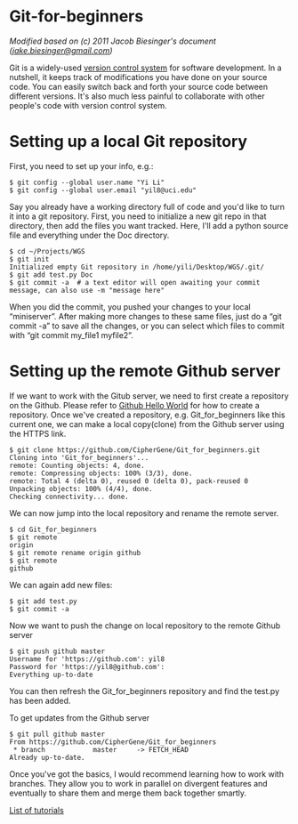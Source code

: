 # Git-for-beginners
*Modified based on (c) 2011 Jacob Biesinger's document (jake.biesinger@gmail.com)*

Git is a widely-used [version control system](https://en.wikipedia.org/wiki/Version_control) for software development. In a nutshell, it keeps track of modifications you have done on your source code. You can easily switch back and forth your source code between different versions. It's also much less painful to collaborate with other people's code with version control system.

Setting up a local Git repository
=================================
First, you need to set up your info, e.g.:
```
$ git config --global user.name "Yi Li"
$ git config --global user.email "yil8@uci.edu"
```
Say you already have a working directory full of code and you'd like to turn it into a git repository. First, you need to initialize a new git repo in that directory, then add the files you want tracked. Here, I'll add a python source file and everything under the Doc directory.
```
$ cd ~/Projects/WGS
$ git init
Initialized empty Git repository in /home/yili/Desktop/WGS/.git/
$ git add test.py Doc
$ git commit -a  # a text editor will open awaiting your commit message, can also use -m "message here"
```
When you did the commit, you pushed your changes to your local “miniserver”. After making more changes to these same files, just do a “git commit -a” to save all the changes, or you can select which files to commit with “git commit my_file1 myfile2”.


Setting up the remote Github server
==================================
If we want to work with the Gitub server, we need to first create a repository on the Github. Please refer to [Github Hello World](https://guides.github.com/activities/hello-world/) for how to create a repository. Once we've created a repository, e.g. Git_for_beginners like this current one, we can make a local copy(clone) from the Github server using the HTTPS link.

```
$ git clone https://github.com/CipherGene/Git_for_beginners.git
Cloning into 'Git_for_beginners'...
remote: Counting objects: 4, done.
remote: Compressing objects: 100% (3/3), done.
remote: Total 4 (delta 0), reused 0 (delta 0), pack-reused 0
Unpacking objects: 100% (4/4), done.
Checking connectivity... done.
```
We can now jump into the local repository and rename the remote server.
```
$ cd Git_for_beginners
$ git remote
origin
$ git remote rename origin github
$ git remote
github
```
We can again add new files:
```
$ git add test.py
$ git commit -a
```
Now we want to push the change on local repository to the remote Github server
```
$ git push github master
Username for 'https://github.com': yil8
Password for 'https://yil8@github.com': 
Everything up-to-date
```
You can then refresh the Git_for_beginners repository and find the test.py has been added. 

To get updates from the Github server
```
$ git pull github master
From https://github.com/CipherGene/Git_for_beginners
 * branch            master     -> FETCH_HEAD
Already up-to-date.
```

Once you've got the basics, I would recommend learning how to work with branches. They allow you to work in parallel on divergent features and eventually to share them and merge them back together smartly.

[List of tutorials](http://sixrevisions.com/resources/git-tutorials-beginners/)

